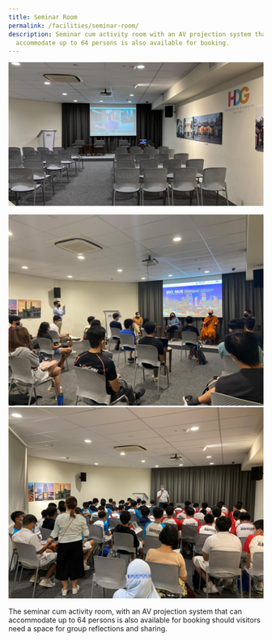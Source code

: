 ```yaml
---
title: Seminar Room
permalink: /facilities/seminar-room/
description: Seminar cum activity room with an AV projection system that can
  accommodate up to 64 persons is also available for booking.
---
```

![Seminar Room Layout](/images/Seminar%20Room%20Layout.jpg)

<div class="row">
	<div class="col is-6"><img src="/images/Seminar%20Room%20Dialog.jpg" alt="Seminar Room Dialog"></div>
	<div class="col is-6"><img src="/images/Seminar%20Room%20-%20RI%20Visit.jpg" alt="Seminar Room"></div>
</div>

The seminar cum activity room, with an AV projection system that can accommodate up to 64 persons is also available for booking should visitors need a space for group reflections and sharing. 